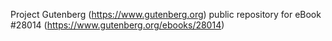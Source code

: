 Project Gutenberg (https://www.gutenberg.org) public repository for eBook #28014 (https://www.gutenberg.org/ebooks/28014)
